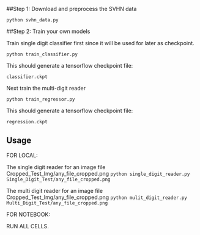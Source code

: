 
##Step 1: Download and preprocess the SVHN data

`python svhn_data.py`

##Step 2: Train your own models

Train single digit classifier first since it will be used for later as checkpoint.

`python train_classifier.py`

This should generate a tensorflow checkpoint file:

`classifier.ckpt`

Next train the multi-digit reader

`python train_regressor.py`

This should generate a tensorflow checkpoint file:

`regression.ckpt`

## Usage

FOR LOCAL:

The single digit reader for an image file  Cropped_Test_Img/any_file_cropped.png `python single_digit_reader.py Single_Digit_Test/any_file_cropped.png`

The multi digit reader for an image file  Cropped_Test_Img/any_file_cropped.png `python mulit_digit_reader.py  Multi_Digit_Test/any_file_cropped.png`

FOR NOTEBOOK:

RUN ALL CELLS.